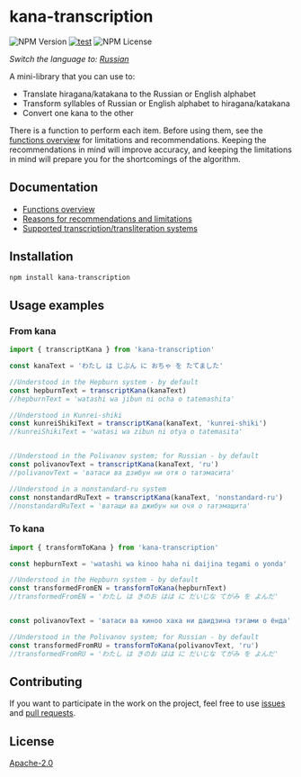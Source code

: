 # kana-transcription

![NPM Version](https://img.shields.io/npm/v/kana-transcription) [![test](https://github.com/18degrees/kana-transcription/actions/workflows/tests.yml/badge.svg?event=push)](https://github.com/18degrees/kana-transcription/actions/workflows/tests.yml) ![NPM License](https://img.shields.io/npm/l/kana-transcription)

_Switch the language to: [Russian](readme-ru.md)_

A mini-library that you can use to:
- Translate hiragana/katakana to the Russian or English alphabet
- Transform syllables of Russian or English alphabet to hiragana/katakana
- Convert one kana to the other

There is a function to perform each item. Before using them, see the [functions overview](docs/en/functions.md) for limitations and recommendations. Keeping the recommendations in mind will improve accuracy, and keeping the limitations in mind will prepare you for the shortcomings of the algorithm.

## Documentation

- [Functions overview](docs/en/functions.md)
- [Reasons for recommendations and limitations](docs/en/explanation.md)
- [Supported transcription/transliteration systems](docs/en/systems.md)

## Installation

```bash
npm install kana-transcription
```

## Usage examples

### From kana

```javascript
import { transcriptKana } from 'kana-transcription'

const kanaText = 'わたし は じぶん に おちゃ を たてました'

//Understood in the Hepburn system - by default
const hepburnText = transcriptKana(kanaText)
//hepburnText = 'watashi wa jibun ni ocha o tatemashita'

//Understood in Kunrei-shiki
const kunreiShikiText = transcriptKana(kanaText, 'kunrei-shiki')
//kunreiShikiText = 'watasi wa zibun ni otya o tatemasita'


//Understood in the Polivanov system; for Russian - by default
const polivanovText = transcriptKana(kanaText, 'ru')
//polivanovText = 'ватаси ва дзибун ни отя о татэмасита'

//Understood in a nonstandard-ru system
const nonstandardRuText = transcriptKana(kanaText, 'nonstandard-ru')
//nonstandardRuText = 'ватащи ва джибун ни очя о татэмащита'
```

### To kana

```javascript
import { transformToKana } from 'kana-transcription'

const hepburnText = 'watashi wa kinoo haha ni daijina tegami o yonda'

//Understood in the Hepburn system - by default
const transformedFromEN = transformToKana(hepburnText)
//transformedFromEN = 'わたし は きのお はは に だいじな てがみ を よんだ'


const polivanovText = 'ватаси ва киноо хаха ни даидзина тэгами о ёнда'

//Understood in the Polivanov system; for Russian - by default
const transformedFromRU = transformToKana(polivanovText, 'ru')
//transformedFromRU = 'わたし は きのお はは に だいじな てがみ を よんだ'
```

## Contributing

If you want to participate in the work on the project, feel free to use [issues](https://github.com/18degrees/kana-transcription/issues) and [pull requests](https://github.com/18degrees/kana-transcription/pulls).

## License

[Apache-2.0](LICENSE)

